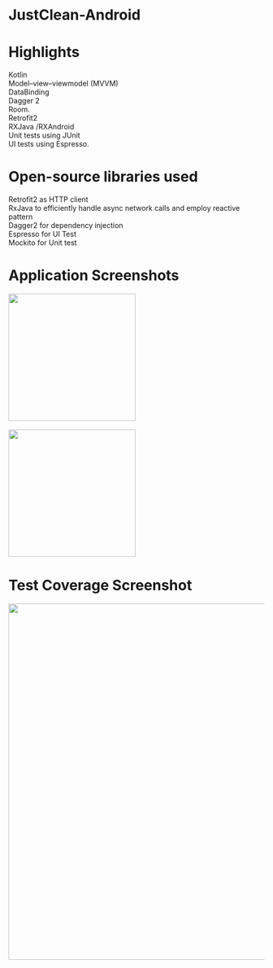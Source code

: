 
# JustClean-Android

# Highlights
Kotlin </br>
Model–view–viewmodel (MVVM)  <br/>
DataBinding <br/>
Dagger 2 <br/>
Room.  <br/>
Retrofit2  <br/>
RXJava /RXAndroid  <br/>
Unit tests using JUnit  <br/>
UI tests using Espresso.  <br/>

# Open-source libraries used

Retrofit2 as HTTP client  <br/>
RxJava to efficiently handle async network calls and employ reactive pattern <br/>
Dagger2 for dependency injection <br/>
Espresso for UI Test <br/>
Mockito for Unit test <br/>

# Application Screenshots


<img src="https://user-images.githubusercontent.com/68754946/102577730-0a1fb900-4112-11eb-998d-f63d477b9bed.jpg" width="250"><br/><br/>
<img src="https://user-images.githubusercontent.com/68754946/102577811-376c6700-4112-11eb-96a0-9394500dc5e4.jpg" width="250">

# Test Coverage Screenshot
<img src="https://user-images.githubusercontent.com/8200348/86930560-39380480-c148-11ea-9a9c-2c5783235336.PNG" width="700">
